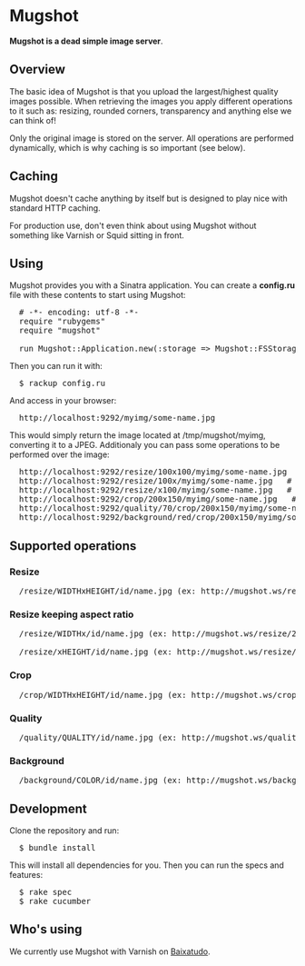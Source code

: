 Mugshot
=======

**Mugshot is a dead simple image server**.


Overview
--------

The basic idea of Mugshot is that you upload the largest/highest quality images possible. When retrieving the images you apply different operations to it such as: resizing, rounded corners, transparency and anything else we can think of!

Only the original image is stored on the server. All operations are performed dynamically, which is why caching is so important (see below).


Caching
-------

Mugshot doesn't cache anything by itself but is designed to play nice with standard HTTP caching.

For production use, don't even think about using Mugshot without something like Varnish or Squid sitting in front.


Using
-----

Mugshot provides you with a Sinatra application. You can create a **config.ru** file with these contents to start using Mugshot:

<pre>
  # -*- encoding: utf-8 -*-
  require "rubygems"
  require "mugshot"

  run Mugshot::Application.new(:storage => Mugshot::FSStorage.new("/tmp/mugshot"))
</pre>

Then you can run it with:

<pre>
  $ rackup config.ru
</pre>

And access in your browser:

<pre>
  http://localhost:9292/myimg/some-name.jpg
</pre>

This would simply return the image located at /tmp/mugshot/myimg, converting it to a JPEG. Additionaly you can pass some operations to be performed over the image:

<pre>
  http://localhost:9292/resize/100x100/myimg/some-name.jpg   # resizing to 100x100 pixels
  http://localhost:9292/resize/100x/myimg/some-name.jpg   # resizing to 100 pixels in width maintaining aspect ratio
  http://localhost:9292/resize/x100/myimg/some-name.jpg   # resizing to 100 pixels in height maintaining aspect ratio
  http://localhost:9292/crop/200x150/myimg/some-name.jpg   # resize and crop image to 200x150
  http://localhost:9292/quality/70/crop/200x150/myimg/some-name.jpg   # convert it to JPEG with quality of 70% and resize and crop image to 200x150
  http://localhost:9292/background/red/crop/200x150/myimg/some-name.jpg   # convert it to JPEG with red background and resize and crop image to 200x150
</pre>

Supported operations
--------------------

### Resize

<pre>
  /resize/WIDTHxHEIGHT/id/name.jpg (ex: http://mugshot.ws/resize/200x100/myid/thumb.jpg)
</pre>

### Resize keeping aspect ratio

<pre>
  /resize/WIDTHx/id/name.jpg (ex: http://mugshot.ws/resize/200x/myid/thumb.jpg)

  /resize/xHEIGHT/id/name.jpg (ex: http://mugshot.ws/resize/x100/myid/thumb.jpg)
</pre>

### Crop

<pre>
  /crop/WIDTHxHEIGHT/id/name.jpg (ex: http://mugshot.ws/crop/200x100/myid/thumb.jpg)
</pre>

### Quality

<pre>
  /quality/QUALITY/id/name.jpg (ex: http://mugshot.ws/quality/70/myid/thumb.jpg)
</pre>

### Background

<pre>
  /background/COLOR/id/name.jpg (ex: http://mugshot.ws/background/red/myid/thumb.jpg)
</pre>


Development
-----------

Clone the repository and run:

<pre>
  $ bundle install
</pre>

This will install all dependencies for you. Then you can run the specs and features:

<pre>
  $ rake spec
  $ rake cucumber
</pre>


Who's using
-----------

We currently use Mugshot with Varnish on [Baixatudo](http://www.baixatudo.com.br).
